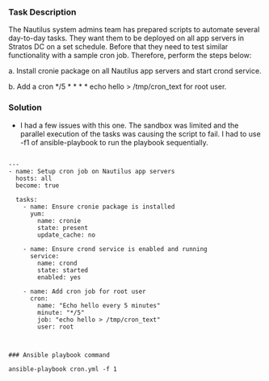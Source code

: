 ### Task Description

The Nautilus system admins team has prepared scripts to automate several day-to-day tasks. They want them to be deployed on all app servers in Stratos DC on a set schedule. Before that they need to test similar functionality with a sample cron job. Therefore, perform the steps below:



a. Install cronie package on all Nautilus app servers and start crond service.


b. Add a cron */5 * * * * echo hello > /tmp/cron_text for root user.


### Solution


- I had a few issues with this one. The sandbox was limited and the parallel execution of the tasks was causing the script to fail. I had to use -f1 of ansible-playbook to run the playbook sequentially.

```

---
- name: Setup cron job on Nautilus app servers
  hosts: all
  become: true   

  tasks:
    - name: Ensure cronie package is installed
      yum:
        name: cronie
        state: present
        update_cache: no

    - name: Ensure crond service is enabled and running
      service:
        name: crond
        state: started
        enabled: yes

    - name: Add cron job for root user
      cron:
        name: "Echo hello every 5 minutes"
        minute: "*/5"
        job: "echo hello > /tmp/cron_text"
        user: root



### Ansible playbook command 

ansible-playbook cron.yml -f 1

```